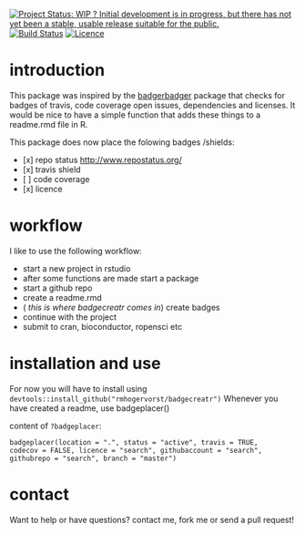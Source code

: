 [![Project Status: WIP ? Initial development is in progress, but there has not yet been a stable, usable release suitable for the public.](http://www.repostatus.org/badges/latest/wip.svg)](http://www.repostatus.org/#wip) [![Build Status](https://travis-ci.org/RMHogervorst/badgecreatr.svg?branch=master)](https://travis-ci.org/RMHogervorst/badgecreatr) [![Licence](https://img.shields.io/badge/licence-GPL--3-red.svg)](https://www.gnu.org/licenses/gpl-3.0.en.html)

<!-- README.md is generated from README.Rmd. Please edit that file -->
introduction
============

This package was inspired by the [badgerbadger](https://github.com/badges/badgerbadgerbadger) package that checks for badges of travis, code coverage open issues, dependencies and licenses. It would be nice to have a simple function that adds these things to a readme.rmd file in R.

This package does now place the folowing badges /shields:

-   \[x\] repo status <http://www.repostatus.org/>
-   \[x\] travis shield
-   \[ \] code coverage
-   \[x\] licence

workflow
========

I like to use the following workflow:

-   start a new project in rstudio
-   after some functions are made start a package
-   start a github repo
-   create a readme.rmd
-   ( *this is where badgecreatr comes in*) create badges
-   continue with the project
-   submit to cran, bioconductor, ropensci etc

installation and use
====================

For now you will have to install using `devtools::install_github("rmhogervorst/badgecreatr")` Whenever you have created a readme, use badgeplacer()

content of `?badgeplacer`:

`badgeplacer(location = ".", status = "active", travis = TRUE,   codecov = FALSE, licence = "search", githubaccount = "search",   githubrepo = "search", branch = "master")`

contact
=======

Want to help or have questions? contact me, fork me or send a pull request!
